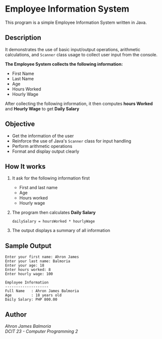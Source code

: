 # Employee Information System
This program is a simple Employee Information System written in Java.

## Description
It demonstrates the use of basic input/output operations, arithmetic calculations, and `Scanner` class usage to collect user input from the console.

**The Employee System collects the following information:**
- First Name
- Last Name
- Age
- Hours Worked
- Hourly Wage
 
After collecting the following information, it then computes **hours Worked** and **Hourly Wage** to get **Daily Salary**

## Objective
- Get the information of the user
- Reinforce the use of Java's `Scanner` class for input handling
- Perform arithmetic operations
- Format and display output clearly

## How It works

1. It ask for the following information first 
   - First and last name
   - Age
   - Hours worked
   - Hourly wage

2. The program then calculates **Daily Salary**
    ```
   dailySalary = hoursWorked * hourlyWage
    ```
3. The output displays a summary of all information

## Sample Output

```
Enter your first name: Ahron James
Enter your last name: Balmoria
Enter your age: 18
Enter hours worked: 8
Enter hourly wage: 100

Employee Information
--------------------
Full Name   : Ahron James Balmoria
Age         : 18 years old
Daily Salary: PHP 800.00
```

## Author
*Ahron James Balmoria*  
*DCIT 23 - Computer Programming 2*
